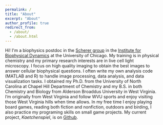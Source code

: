 ```yaml
---
permalink: /
title: "About"
excerpt: "About"
author_profile: true
redirect_from: 
  - /about/
  - /about.html
---
```


Hi! I'm a biophysics postdoc in the [Scherer group](http://schererlab-sites.uchicago.edu/) in the [Institute for Biophysical Dynamics](http://ibd.uchicago.edu) at the University of Chicago. My training is in physical chemistry and my primary research interests are in live cell light microscopy. I focus on high quality imaging to obtain the best images to answer cellular biophysical questions. I often write my own analysis code (MATLAB and R) to handle image processing, data analysis, and data visualization tasks. 
I obtained my Ph.D. from the University of North Carolina at Chapel Hill Department of Chemistry and my B.S. in both Chemistry and Biology from Alderson Broaddus University in West Virginia. I’m originally from West Virginia and follow WVU sports and enjoy visiting those West Virginia hills when time allows. In my free time I enjoy playing board games, reading both fiction and nonfiction, outdoors and birding, I also practice my programing skills on small game projects. My current project, <i>Kaetchenspiel</i>, is on [Github](https://github.com/mdaddysman/Box-Game).   

